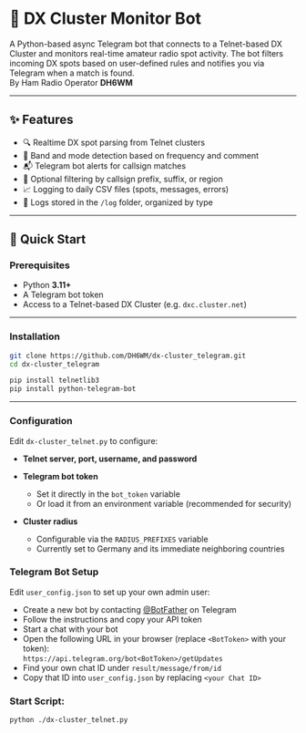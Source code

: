 # 📡 DX Cluster Monitor Bot

A Python-based async Telegram bot that connects to a Telnet-based DX Cluster and monitors real-time amateur radio spot activity. The bot filters incoming DX spots based on user-defined rules and notifies you via Telegram when a match is found.  
By Ham Radio Operator **DH6WM**

---

## ✨ Features

- 🔍 Realtime DX spot parsing from Telnet clusters  
- 🧠 Band and mode detection based on frequency and comment  
- 📬 Telegram bot alerts for callsign matches  
- 📏 Optional filtering by callsign prefix, suffix, or region  
- 📈 Logging to daily CSV files (spots, messages, errors)  
- 📂 Logs stored in the `/log` folder, organized by type  

---

## 🚀 Quick Start

### Prerequisites

- Python **3.11+**  
- A Telegram bot token  
- Access to a Telnet-based DX Cluster (e.g. `dxc.cluster.net`)  

---

### Installation

```bash
git clone https://github.com/DH6WM/dx-cluster_telegram.git
cd dx-cluster_telegram

pip install telnetlib3
pip install python-telegram-bot
```

---

### Configuration

Edit `dx-cluster_telnet.py` to configure:

- **Telnet server, port, username, and password**

- **Telegram bot token**  
  - Set it directly in the `bot_token` variable  
  - Or load it from an environment variable (recommended for security)

- **Cluster radius**  
  - Configurable via the `RADIUS_PREFIXES` variable  
  - Currently set to Germany and its immediate neighboring countries

### Telegram Bot Setup

Edit `user_config.json` to set up your own admin user:

- Create a new bot by contacting [@BotFather](https://t.me/BotFather) on Telegram
- Follow the instructions and copy your API token
- Start a chat with your bot
- Open the following URL in your browser (replace `<BotToken>` with your token):  
`https://api.telegram.org/bot<BotToken>/getUpdates`
- Find your own chat ID under `result/message/from/id`
- Copy that ID into `user_config.json` by replacing `<your Chat ID>`


### Start Script:
```bash
python ./dx-cluster_telnet.py
```
